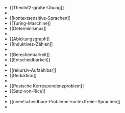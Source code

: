 - [[TheoInf2-große-Übung]]
-
- [[kontextsensitive-Sprachen]]
- [[Turing-Maschine]]
- [[Determinismus]]
-
- [[Ableitungsgraph]]
- [[Induktives-Zählen]]
-
- [[Berechenbarkeit]]
- [[Entscheidbarkeit]]
-
- [[rekursiv-Aufzählbar]]
- [[Reduktion]]
-
- [[Postsche Korrespondenzproblem]]
- [[Satz-von-Rice]]
-
- [[unentscheidbare-Probleme-kontextfreier-Sprachen]]
-